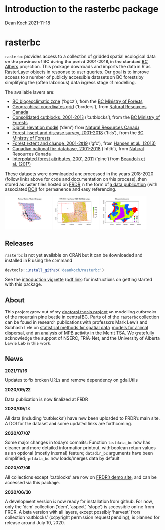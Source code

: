 Introduction to the rasterbc package
================
Dean Koch
2021-11-18

<!-- README.md is generated from README.Rmd. Please edit that file -->

# rasterbc

<!-- badges: start -->
<!-- badges: end -->

`rasterbc` provides access to a collection of gridded spatial ecological
data on the province of BC during the period 2001-2018, in the standard
[BC Albers](https://spatialreference.org/ref/epsg/nad83-bc-albers/)
projection. This package downloads and imports the data in R as
RasterLayer objects in response to user queries. Our goal is to improve
access to a number of publicly accessible datasets on BC forests by
simplifying the (often laborious) data ingress stage of modelling.

The available layers are:

-   [BC biogeoclimatic
    zone](https://github.com/deankoch/rasterbc_src/blob/master/src_bgcz.knit.md)
    (‘bgcz’), from the [BC Ministry of
    Forests](https://catalogue.data.gov.bc.ca/dataset/f358a53b-ffde-4830-a325-a5a03ff672c3)
-   [Geographical coordinates
    grid](https://github.com/deankoch/rasterbc_src/blob/master/src_borders.knit.md)
    (‘borders’), from [Natural Resources
    Canada](https://www.nrcan.gc.ca/maps-tools-publications/maps/topographic-maps/10995)
-   [Consolidated cutblocks,
    2001-2018](https://github.com/deankoch/rasterbc_src/blob/master/src_cutblocks.knit.md)
    (‘cutblocks’), from the [BC Ministry of
    Forests](https://catalogue.data.gov.bc.ca/dataset/harvested-areas-of-bc-consolidated-cutblocks-)
-   [Digital elevation
    model](https://github.com/deankoch/rasterbc_src/blob/master/src_dem.knit.md)
    (‘dem’) from [Natural Resources
    Canada](http://ftp.geogratis.gc.ca/pub/nrcan_rncan/elevation/cdem_mnec/doc/CDEM_en.pdf)
-   [Forest insect and disease survey,
    2001-2018](https://github.com/deankoch/rasterbc_src/blob/master/src_fids.knit.md)
    (‘fids’), from the [BC Ministry of
    Forests](https://catalogue.data.gov.bc.ca/dataset/pest-infestation-polygons)
-   [Forest extent and change,
    2001-2019](https://github.com/deankoch/rasterbc_src/blob/master/src_gfc.knit.md)
    (‘gfc’), from [Hansen et
    al., (2013)](https://www.nrcresearchpress.com/doi/full/10.1139/cjfr-2013-0401)
-   [Canadian national fire database,
    2001-2018](https://github.com/deankoch/rasterbc_src/blob/master/src_nfdb.knit.md)
    (‘nfdb’), from [Natural Resources
    Canada](https://cwfis.cfs.nrcan.gc.ca/ha/nfdb)
-   [Interpolated forest attributes, 2001,
    2011](https://github.com/deankoch/rasterbc_src/blob/master/src_pine.knit.md)
    (‘pine’) from [Beaudoin et
    al. (2017)](https://www.nrcresearchpress.com/doi/full/10.1139/cjfr-2017-0184)

These datasets were downloaded and processed in the years 2018-2020
(follow links above for code and documentation on this process), then
stored as raster tiles hosted on [FRDR](https://www.frdr-dfdr.ca/repo/)
in the form of [a data
publication](https://www.frdr-dfdr.ca/repo/handle/doi:10.20383/101.0283)
(with associated [DOI](https://doi.org/10.20383/101.0283)) for
permanence and easy referencing.

<img src="man/figures/vignette_intro_okanagan_location-1.png" width="30%"></img>
<img src="man/figures/vignette_intro_okanagan_elevation_tiles-1.png" width="30%"></img>
<img src="man/figures/vignette_intro_okanagan_bgcz-1.png" width="30%"></img>

## Releases

`rasterbc` is not yet available on CRAN but it can be downloaded and
installed in R using the command

``` r
devtools::install_github('deankoch/rasterbc')
```

See the [introduction
vignette](https://github.com/deankoch/rasterbc/blob/master/vignette_intro.md)
([pdf
link](https://github.com/deankoch/rasterbc/blob/master/vignette_intro.pdf))
for instructions on getting started with this package.

## About

This project grew out of my [doctoral thesis
project](https://doi.org/10.7939/r3-91zn-v276) on modelling outbreaks of
the mountain pine beetle in central BC. Parts of of the `rasterbc`
collection can be found in research publications with professors Mark
Lewis and Subhash Lele on [statistical methods for spatial
data](https://doi.org/10.7939/r3-g6qb-bq70), [models for animal
dispersal](https://doi.org/10.1098/rsif.2020.0434), and [an analysis of
MPB activity in the Merrit
TSA](https://doi.org/10.1007/s11538-021-00899-z). We gratefully
acknowledge the support of NSERC, TRIA-Net, and the University of
Alberta Lewis Lab in this work.

## News

**2021/11/16**

Updates to fix broken URLs and remove dependency on gdalUtils

**2020/09/22**

Data publication is now finalized at FRDR

**2020/09/18**

All data (including ‘cutblocks’) have now been uploaded to FRDR’s main
site. A DOI for the dataset and some updated links are forthcoming.

**2020/07/07**

Some major changes in today’s commits: Function `listdata_bc` now has
cleaner and more detailed information printout, with boolean return
values as an optional (mostly internal) feature; `datadir_bc` arguments
have been simplified; `getdata_bc` now loads/merges data by default

**2020/07/05**

All collections except ‘cutblocks’ are now on [FRDR’s demo
site](https://demo.frdr-dfdr.ca/repo/handle/doi:10.80217/demo.278?mode=full),
and can be accessed via this package.

**2020/06/30**

A development version is now ready for installation from github. For
now, only the ‘dem’ collection (‘dem’, ‘aspect’, ‘slope’) is accessible
online from FRDR. A beta version with all layers, except possibly
‘harvest’ from collection ‘cutblocks’ (copyright permission request
pending), is planned for release around July 10, 2020.

<!-- README.md is generated from README.Rmd. Please edit that file -->
<!-- rmarkdown::render('README.Rmd') -->
